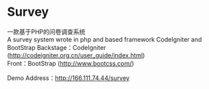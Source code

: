 Survey
======
一款基于PHP的问卷调查系统  
A survey system wrote in php and based framework CodeIgniter and BootStrap
Backstage：CodeIgniter (http://codeigniter.org.cn/user_guide/index.html)  
Front：BootStrap (http://www.bootcss.com/)  

Demo Address：http://166.111.74.44/survey
